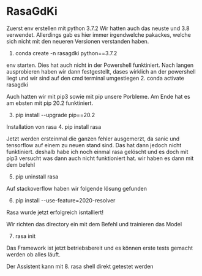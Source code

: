 # RasaGdKi

Zuerst env erstellen mit python 3.7.2
Wir hatten auch das neuste und 3.8 verwendet. Allerdings gab es hier immer irgendwelche pakackes, welche sich nicht mit den neueren Versionen verstanden haben.
1. conda create -n rasagdki python==3.7.2

env starten. Dies hat auch nicht in der Powershell funktiniert. Nach langen ausprobieren haben wir dann festgestellt, dases wirklich an der powershell liegt und wir sind auf den cmd terminal umgestiegen
2. conda activate rasagdki

Auch hatten wir mit pip3 sowie mit pip unsere Porbleme. Am Ende hat es am ebsten mit pip 20.2 funktiniert.

3. pip install --upgrade pip==20.2

Installation von rasa
4. pip install rasa

Jetzt werden ersteinmal die ganzen fehler ausgemerzt, da sanic und tensorflow auf einem zu neuen stand sind.
Das hat dann jedoch nicht funktiniert. deshalb habe ich noch einmal rasa gelöscht und es doch mit pip3 versucht was dann auch nicht funktioniert hat. wir haben es dann mit dem befehl 

5. pip uninstall rasa

Auf stackoverflow haben wir folgende lösung gefunden

6. pip install <PACKAGE> --use-feature=2020-resolver

Rasa wurde jetzt erfolgreich isntalliert!

Wir richten das directory ein mit dem Befehl und trainieren das Model

7. rasa init

Das Framework ist jetzt betriebsbereit und es können erste tests gemacht werden ob alles läuft.

Der Assistent kann mit
8. rasa shell direkt getestet werden













